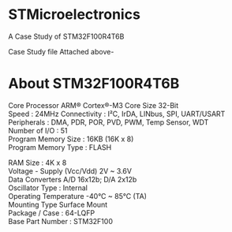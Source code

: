 # STMicroelectronics
A Case Study of STM32F100R4T6B

 Case Study file Attached above-

# About  STM32F100R4T6B

 <p align="center"><https://user-images.githubusercontent.com/55251741/104124197-6a062a00-5375-11eb-9003-e584399544c4.jpg /></p>


Core Processor	ARM® Cortex®-M3	
Core Size	32-Bit	
Speed	: 24MHz	
Connectivity : I²C, IrDA, LINbus, SPI, UART/USART	
Peripherals :	DMA, PDR, POR, PVD, PWM, Temp Sensor, WDT	
Number of I/O :	51	
Program Memory Size :	16KB (16K x 8)	
Program Memory Type	: FLASH	

RAM Size : 4K x 8	
Voltage - Supply (Vcc/Vdd)	2V ~ 3.6V	
Data Converters	A/D 16x12b; D/A 2x12b	
Oscillator Type	: Internal	
Operating Temperature	-40°C ~ 85°C (TA)	
Mounting Type	Surface Mount	
Package / Case	: 64-LQFP	
Base Part Number	: STM32F100


